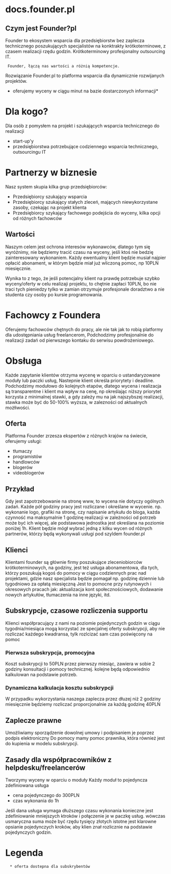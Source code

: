 # docs.founder.pl

## Czym jest Founder?pl
Founder to ekosystem wsparcia dla przedsiębiorstw bez zaplecza technicznego poszukujących specjalistów na konktrakty krótkoterminowe, z czasem realizacji rzędu godzin.
Krótkoterminowy profesjonalny outsourcing IT.

     Founder, łączą nas wartości a różnią kompetencje.

Rozwiązanie Founder.pl to platforma wsparcia dla dynamicznie rozwijanych projektów.
+ oferujemy wyceny w ciągu minut na bazie dostarczonych informacji*

# Dla kogo?

Dla osób z pomysłem na projekt i szukających wsparcia technicznego do realizacji
+ start-up'y
+ przedsiębiorstwa potrzebujące codziennego wsparcia technicznego, outsourcingu IT


# Partnerzy w biznesie

Nasz system skupia kilka grup przedsiębiorców:

+ Przedsiębiorcy szukający wsparcia
+ Przedsiębiorcy szukający stałych zleceń, mających niewykorzystane zasoby, czekając na projekt klienta
+ Przedsiębiorcy szykający fachowego podejścia do wyceny, kilka opcji od różnych fachowców


## Wartości

Naszym celem jest ochrona interesów wykonawców, dlatego tym się wyróżnimy, nie będziemy tracić czasu na wyceny, jeśli ktoś nie bedzię zainteresowany wykonaniem. 
Każdy ewentualny klient będzie musiał najpier opłacić abonament, w którym będzie miał już wliczoną pomoc, np 10PLN miesięcznie.

Wynika to z tego, że jeśli potencjalny klient na prawdę potrzebuje szybko wyceny/oferty w celu realizaji projektu, to chętnie zapłaci 10PLN, bo nie traci tych pieniedzy tylko w zamian otrzymuje profesjonale doradztwo a nie studenta czy osoby po kursie programowania.

# Fachowcy z Foundera

Oferujemy fachowców chętnych do pracy, ale nie tak jak to robią platformy dla udostępniania usług freelancerom,
Podchodzimy profesjonalnie do realizacji zadań od pierwszego kontaku do serwisu powdrożeniowego.

# Obsługa
Każde zapytanie klientów otrzyma wycenę w oparciu o ustandaryzowane moduły lub paczki usług,
Nastepnie klient określa priorytety i deadline.
Podchodzimy modułowo do kolejnych etapów, dlatego wycena i realizacja są transparentne i klient ma wpływ na cenę, np
określając niższy priorytet korzysta z minimalnej stawki, a gdy zależy mu na jak najszybszej realizacji, stawka może być do 50-100% wyższa, w zalezności od aktualnych możłiwości.


## Oferta 

Platforma Founder zrzesza ekspertów z różnych krajów na świecie, oferujemy usługi:
+ tłumaczy
+ programistów
+ handlowców
+ blogerów
+ videoblogerów


## Przykład
Gdy jest zapotrzebowanie na stronę www, to wycena nie dotyczy ogólnych zadań.
Każde pół godziny pracy jest rozliczane i określane w wycenie.
np. wykonanie logo,  grafiki na stronę, czy napisanie artykułu do bloga, każda czynność ma maksymalnie 1 godzinę realizacji
w zależności od potrzeb może być ich więcej, ale podstawowa jednostka jest określana na poziomie poniżej 1h.
Klient będzie mógł wybrać jedną z kilku wycen od różnych partnerów, którzy będą wykonywali usługi pod szyldem founder.pl

## Klienci
Klientami founder są głównie firmy poszukujące zleceniobiorców krótkoterminowych, na godziny, jest też usługa abonamentowa, dla tych, którzy poszukują kogoś do pomocy w ciągu codziennych prac nad projektami, gdzie nasz specjalista będzie pomagał np. godzinę dziennie lub tygodniowo za opłatą miesięczną
Jest to pomocne przy rutynowych i okresowych pracach jak: aktualizacja kont społecznościowych, dodawanie nowych artykułów, tłumaczenia na inne języki, itd.

## Subskrypcje, czasowe rozliczenia supportu
Klienci współpracujący z nami na poziomie pojedynczych godzin w ciągu tygodnia/miesiąca mogą korzystać ze specjalnej oferty subskrypcji,
aby nie rozliczać każdego kwadransa, tylk rozlcizać sam czas poświęcony na pomoc

### Pierwsza subskrypcja, promocyjna
Koszt subskrypcji to 50PLN przez pierwszy miesiąc, zawiera w sobie 2 godziny konsultacji i pomocy technicznej.
kolejne będą odpowiednio kalkulowan na podstawie potrzeb.

### Dynamiczna kalkulacja kosztu subskrypcji
W przypadku wykorzystania naszega zaplecza przez dłuzej niż 2 godziny miesięcznie będziemy rozliczać proporcjonalnie za każdą godzinę 40PLN


## Zaplecze prawne
Umożliwiamy sporządzenie dowolnej umowy i podpisaniem je poprzez podpis elektroniczny
Do pomocy mamy pomoc prawnika, która również jest do kupienia w modelu subskrypcji.


## Zasady dla współpracowników z helpdesku/freelancerów
Tworzymy wyceny w oparciu o moduły
Każdy moduł to pojedyncza zdefiniowana usługa
+ cena pojedynczego do 300PLN
+ czas wykonania do 1h

Jeśli dana usługa wymaga dłuższego czasu wykonania konieczne jest zdefiniowanie mniejszych ktroków i połączenie je w paczkę usług.
wówczas usmaryczna suma może być rzędu tysięcy złotych
istotne jest klarowne opsianie pojedynczych kroków, aby klien znał rozlicznie na podstawie pojedynczych godzin.


# Legenda

      * oferta dostepna dla subskrybentów
